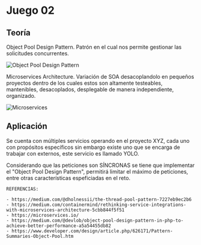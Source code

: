 # Juego 02

## Teoría
Object Pool Design Pattern. Patrón en el cual nos permite gestionar las solicitudes concurrentes.

![Object Pool Design Pattern](https://i.stack.imgur.com/ZNRU0.gif)

Microservices Architecture. Variación de SOA desacoplandolo en pequeños proyectos dentro de los cuales estos son altamente testeables, mantenibles, desacoplados, desplegable de manera independiente, organizado.

![Microservices](https://cdn-images-1.medium.com/max/800/1*phGEJmeQ1j4M_a_U1d2OvA.png)

## Aplicación
Se cuenta con múltiples servicios operando en el proyecto XYZ, cada uno con propósitos específicos sin embargo existe uno que se encarga de trabajar con externos, este servicio es llamado YOLO.

Considerando que las peticiones son SÍNCRONAS se tiene que implementar el "Object Pool Design Pattern", permitirá limitar el máximo de peticiones, entre otras características espeficiadas en el reto.

```
REFERENCIAS:

- https://medium.com/@dholnessii/the-thread-pool-pattern-7227eb9ec2b6
- https://medium.com/containermind/rethinking-service-integrations-with-microservices-architecture-5cbb844f5f51
- https://microservices.io/
- https://medium.com/@devlob/object-pool-design-pattern-in-php-to-achieve-better-performance-a5a54455db82
- https://www.developer.com/design/article.php/626171/Pattern-Summaries-Object-Pool.htm
```  